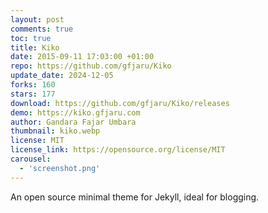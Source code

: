 ```yaml
---
layout: post
comments: true
toc: true
title: Kiko
date: 2015-09-11 17:03:00 +01:00
repo: https://github.com/gfjaru/Kiko
update_date: 2024-12-05
forks: 160
stars: 177
download: https://github.com/gfjaru/Kiko/releases
demo: https://kiko.gfjaru.com
author: Gandara Fajar Umbara
thumbnail: kiko.webp
license: MIT
license_link: https://opensource.org/license/MIT
carousel:
  - 'screenshot.png'
---
```


An open source minimal theme for Jekyll, ideal for blogging.

